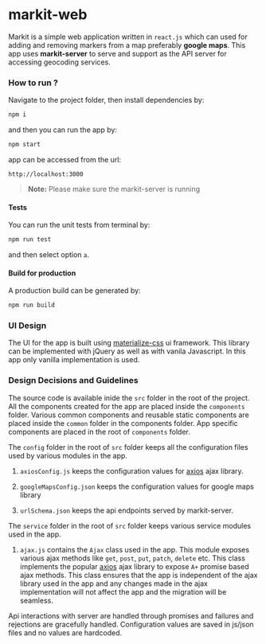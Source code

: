 # markit-web

Markit is a simple web application written in `react.js` which can used for adding and removing markers from a map preferably **google maps**. This app uses **markit-server** to serve and support as the API server for accessing geocoding services.

### How to run ?

Navigate to the project folder, then install dependencies by:

```sh
npm i
```

and then you can run the app by:

```sh
npm start
```

app can be accessed from the url:

`http://localhost:3000`

> **Note:** Please make sure the markit-server is running 

#### Tests

You can run the unit tests from terminal by:

```sh
npm run test
```

and then select option `a`.

#### Build for production

A production build can be generated by:

```sh
npm run build
```

### UI Design

The UI for the app is built using [materialize-css](https://materializecss.com/) ui framework. This library can be implemented with jQuery as well as with vanila Javascript. In this app only vanilla implementation is used.

### Design Decisions and Guidelines

The source code is available inide the `src` folder in the root of the project. All the components created for the app are placed inside the `components` folder. Various common components and reusable static components are placed inside the `common` folder in the components folder. App specific components are placed in the root of `components` folder.

The `config` folder in the root of `src` folder keeps all the configuration files used by various modules in the app.

1. `axiosConfig.js` keeps the configuration values for [axios](https://github.com/axios/axios) ajax library.

2. `googleMapsConfig.json` keeps the configuration values for google maps library

3. `urlSchema.json` keeps the api endpoints served by markit-server.

The `service` folder in the root of `src` folder keeps various service modules used in the app.

1. `ajax.js` contains the `Ajax` class used in the app. This module exposes various ajax methods like `get`, `post`, `put`, `patch`, `delete` etc. This class implements the popular [axios](https://github.com/axios/axios) ajax library to expose `A+` promise based ajax methods. This class ensures that the app is independent of the ajax library used in the app and any changes made in the ajax implementation will not affect the app and the migration will be seamless.

Api interactions with server are handled through promises and failures and rejections are gracefully handled.
Configuration values are saved in js/json files and no values are hardcoded.
